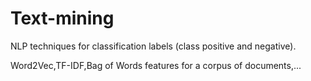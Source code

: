 # Text-mining

NLP techniques for classification labels (class positive and negative).


Word2Vec,TF-IDF,Bag of Words features for a corpus of documents,...
